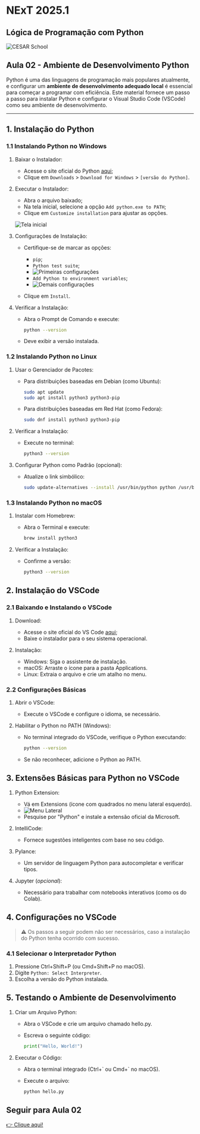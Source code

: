 # NExT 2025.1

## **Lógica de Programação** com Python

![CESAR School](/cesar_school.png)

## Aula 02 - Ambiente de Desenvolvimento Python

Python é uma das linguagens de programação mais populares atualmente, e configurar um **ambiente de desenvolvimento adequado local** é essencial para começar a programar com eficiência. Este material fornece um passo a passo para instalar Python e configurar o Visual Studio Code (VSCode) como seu ambiente de desenvolvimento.

------------------

## 1. Instalação do Python

### 1.1 Instalando Python no Windows

1. Baixar o Instalador:
    * Acesse o site oficial do Python [aqui](https://www.python.org/);
    * Clique em `Downloads` > `Download for Windows` > `[versão do Python]`.

2. Executar o Instalador:
    * Abra o arquivo baixado;
    * Na tela inicial, selecione a opção `Add python.exe to PATH`;
    * Clique em `Customize installation` para ajustar as opções.

    ![Tela inicial](print01.png)

3. Configurações de Instalação:
    * Certifique-se de marcar as opções:
        * `pip`;
        * `Python test suite`;
        * ![Primeiras configurações](print02.png)
        * `Add Python to environment variables`;
        * ![Demais configurações](print03.png)

    * Clique em `Install`.

4. Verificar a Instalação:
    * Abra o Prompt de Comando e execute:

        ```sh
        python --version
        ```

    * Deve exibir a versão instalada.

### 1.2 Instalando Python no Linux

1. Usar o Gerenciador de Pacotes:

    * Para distribuições baseadas em Debian (como Ubuntu):

        ```sh
        sudo apt update
        sudo apt install python3 python3-pip
        ```

    * Para distribuições baseadas em Red Hat (como Fedora):

        ```sh
        sudo dnf install python3 python3-pip
        ```

2. Verificar a Instalação:

    * Execute no terminal:

        ```sh
        python3 --version
        ```

3. Configurar Python como Padrão (opcional):

    * Atualize o link simbólico:

        ```sh
        sudo update-alternatives --install /usr/bin/python python /usr/bin/python3 1
        ```

### 1.3 Instalando Python no macOS

1. Instalar com Homebrew:

    * Abra o Terminal e execute:

        ```sh
        brew install python3
        ```

2. Verificar a Instalação:

    * Confirme a versão:

        ```sh
        python3 --version
        ```

## 2. Instalação do VSCode

### 2.1 Baixando e Instalando o VSCode

1. Download:

    * Acesse o site oficial do VS Code [aqui](https://code.visualstudio.com/);
    * Baixe o instalador para o seu sistema operacional.

2. Instalação:

    * Windows: Siga o assistente de instalação.
    * macOS: Arraste o ícone para a pasta Applications.
    * Linux: Extraia o arquivo e crie um atalho no menu.

### 2.2 Configurações Básicas

1. Abrir o VSCode:

    * Execute o VSCode e configure o idioma, se necessário.

2. Habilitar o Python no PATH (Windows):

    * No terminal integrado do VSCode, verifique o Python executando:

        ```sh
        python --version
        ```

    * Se não reconhecer, adicione o Python ao PATH.

## 3. Extensões Básicas para Python no VSCode

1. Python Extension:

    * Vá em Extensions (ícone com quadrados no menu lateral esquerdo).
    * ![Menu Lateral](print04.png)
    * Pesquise por "Python" e instale a extensão oficial da Microsoft.

2. IntelliCode:

    * Fornece sugestões inteligentes com base no seu código.

3. Pylance:

    * Um servidor de linguagem Python para autocompletar e verificar tipos.

4. Jupyter (_opcional_):

    * Necessário para trabalhar com notebooks interativos (como os do Colab).

## 4. Configurações no VSCode

> ⚠️ Os passos a seguir podem não ser necessários, caso a instalação do Python tenha ocorrido com sucesso.

### 4.1 Selecionar o Interpretador Python

1. Pressione Ctrl+Shift+P (ou Cmd+Shift+P no macOS).
2. Digite `Python: Select Interpreter`.
3. Escolha a versão do Python instalada.

## 5. Testando o Ambiente de Desenvolvimento

1. Criar um Arquivo Python:

    * Abra o VSCode e crie um arquivo chamado hello.py.
    * Escreva o seguinte código:

        ```python
        print("Hello, World!")
        ```

2. Executar o Código:

    * Abra o terminal integrado (Ctrl+\` ou Cmd+\` no macOS).
    * Execute o arquivo:

        ```sh
        python hello.py
        ```

## Seguir para Aula 02

[👉 Clique aqui!](Aula02.md)
